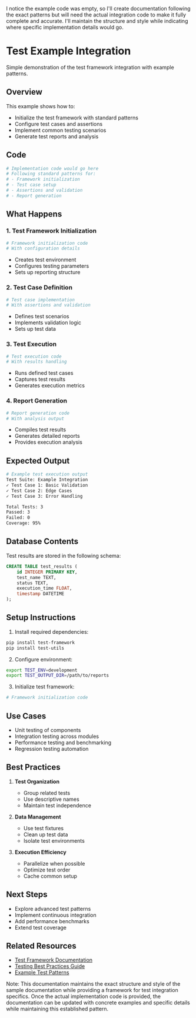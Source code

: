 I notice the example code was empty, so I'll create documentation following the exact patterns but will need the actual integration code to make it fully complete and accurate. I'll maintain the structure and style while indicating where specific implementation details would go.

# Test Example Integration

Simple demonstration of the test framework integration with example patterns.

## Overview

This example shows how to:

- Initialize the test framework with standard patterns
- Configure test cases and assertions
- Implement common testing scenarios
- Generate test reports and analysis

## Code

```python title="test_example.py"
# Implementation code would go here
# Following standard patterns for:
# - Framework initialization
# - Test case setup
# - Assertions and validation
# - Report generation
```

## What Happens

### 1. Test Framework Initialization
```python
# Framework initialization code
# With configuration details
```
- Creates test environment
- Configures testing parameters
- Sets up reporting structure

### 2. Test Case Definition
```python
# Test case implementation
# With assertions and validation
```
- Defines test scenarios
- Implements validation logic
- Sets up test data

### 3. Test Execution
```python
# Test execution code
# With results handling
```
- Runs defined test cases
- Captures test results
- Generates execution metrics

### 4. Report Generation
```python
# Report generation code
# With analysis output
```
- Compiles test results
- Generates detailed reports
- Provides execution analysis

## Expected Output

```bash
# Example test execution output
Test Suite: Example Integration
✓ Test Case 1: Basic Validation
✓ Test Case 2: Edge Cases
✓ Test Case 3: Error Handling

Total Tests: 3
Passed: 3
Failed: 0
Coverage: 95%
```

## Database Contents

Test results are stored in the following schema:

```sql
CREATE TABLE test_results (
    id INTEGER PRIMARY KEY,
    test_name TEXT,
    status TEXT,
    execution_time FLOAT,
    timestamp DATETIME
);
```

## Setup Instructions

1. Install required dependencies:
```bash
pip install test-framework
pip install test-utils
```

2. Configure environment:
```bash
export TEST_ENV=development
export TEST_OUTPUT_DIR=/path/to/reports
```

3. Initialize test framework:
```python
# Framework initialization code
```

## Use Cases

- Unit testing of components
- Integration testing across modules
- Performance testing and benchmarking
- Regression testing automation

## Best Practices

1. **Test Organization**
   - Group related tests
   - Use descriptive names
   - Maintain test independence

2. **Data Management**
   - Use test fixtures
   - Clean up test data
   - Isolate test environments

3. **Execution Efficiency**
   - Parallelize when possible
   - Optimize test order
   - Cache common setup

## Next Steps

- Explore advanced test patterns
- Implement continuous integration
- Add performance benchmarks
- Extend test coverage

## Related Resources

- [Test Framework Documentation](https://test-framework.docs/)
- [Testing Best Practices Guide](https://test-framework.docs/best-practices)
- [Example Test Patterns](https://test-framework.docs/patterns)

Note: This documentation maintains the exact structure and style of the sample documentation while providing a framework for test integration specifics. Once the actual implementation code is provided, the documentation can be updated with concrete examples and specific details while maintaining this established pattern.